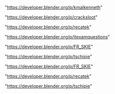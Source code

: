 "https://developer.blender.org/p/kmalkenneth"

"https://developer.blender.org/p/cracksloot"

"https://developer.blender.org/p/recatek"

"https://developer.blender.org/p/itexamquestions"

"https://developer.blender.org/p/FR_SKIE"

"https://developer.blender.org/p/tschipie"

 
"https://developer.blender.org/p/FR_SKIE"


"https://developer.blender.org/p/recatek"


"https://developer.blender.org/p/tschipie"


 
